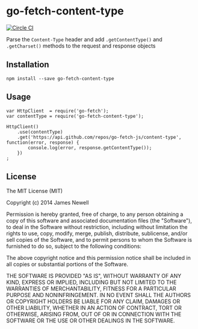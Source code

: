# go-fetch-content-type

[![Circle CI](https://circleci.com/gh/go-fetch-js/content-type.svg?style=svg)](https://circleci.com/gh/go-fetch-js/content-type)

Parse the `Content-Type` header and add `.getContentType()` and `.getCharset()` methods to the request and response objects

## Installation 

    npm install --save go-fetch-content-type
    
## Usage
    
    var HttpClient  = require('go-fetch');
    var contentType = require('go-fetch-content-type');
    
    HttpClient()
        .use(contentType)
        .get('https://api.github.com/repos/go-fetch-js/content-type', function(error, response) {
            console.log(error, response.getContentType());
        })
    ;
        
## License

The MIT License (MIT)

Copyright (c) 2014 James Newell

Permission is hereby granted, free of charge, to any person obtaining a copy of this software and associated documentation files (the "Software"), to deal in the Software without restriction, including without limitation the rights to use, copy, modify, merge, publish, distribute, sublicense, and/or sell copies of the Software, and to permit persons to whom the Software is furnished to do so, subject to the following conditions:

The above copyright notice and this permission notice shall be included in all copies or substantial portions of the Software.

THE SOFTWARE IS PROVIDED "AS IS", WITHOUT WARRANTY OF ANY KIND, EXPRESS OR IMPLIED, INCLUDING BUT NOT LIMITED TO THE WARRANTIES OF MERCHANTABILITY, FITNESS FOR A PARTICULAR PURPOSE AND NONINFRINGEMENT. IN NO EVENT SHALL THE AUTHORS OR COPYRIGHT HOLDERS BE LIABLE FOR ANY CLAIM, DAMAGES OR OTHER LIABILITY, WHETHER IN AN ACTION OF CONTRACT, TORT OR OTHERWISE, ARISING FROM, OUT OF OR IN CONNECTION WITH THE SOFTWARE OR THE USE OR OTHER DEALINGS IN THE SOFTWARE.